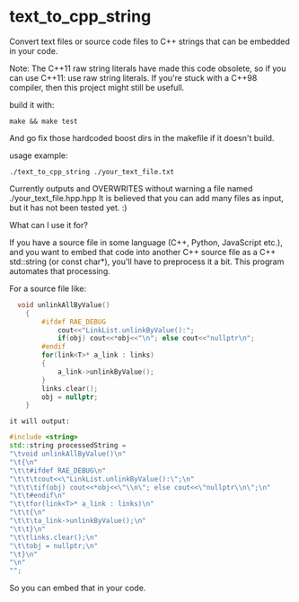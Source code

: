 text_to_cpp_string
==================

Convert text files or source code files to C++ strings that can be embedded in your code.

Note: The C++11 raw string literals have made this code obsolete, so if you can use C++11: use raw string literals. If you're stuck with a C++98 compiler, then this project might still be usefull.

build it with:
```
make && make test
```
And go fix those hardcoded boost dirs in the makefile if it doesn't build.

usage example:
```
./text_to_cpp_string ./your_text_file.txt
```

Currently outputs and OVERWRITES without warning a file named ./your_text_file.hpp.hpp
It is believed that you can add many files as input, but it has not been tested yet. :)

What can I use it for?

If you have a source file in some language (C++, Python, JavaScript etc.), and you want to embed that code into another C++ source file as a C++ std::string (or const char*), you'll have to preprocess it a bit. This program automates that processing.

For a source file like:
```cpp
  void unlinkAllByValue()
	{
		#ifdef RAE_DEBUG
			cout<<"LinkList.unlinkByValue():";
			if(obj) cout<<*obj<<"\n"; else cout<<"nullptr\n";
		#endif
		for(link<T>* a_link : links)
		{
			a_link->unlinkByValue();
		}
		links.clear();
		obj = nullptr;
	}
```	
	it will output:

```cpp
#include <string>
std::string processedString = 	
"\tvoid unlinkAllByValue()\n"
"\t{\n"
"\t\t#ifdef RAE_DEBUG\n"
"\t\t\tcout<<\"LinkList.unlinkByValue():\";\n"
"\t\t\tif(obj) cout<<*obj<<\"\\n\"; else cout<<\"nullptr\\n\";\n"
"\t\t#endif\n"
"\t\tfor(link<T>* a_link : links)\n"
"\t\t{\n"
"\t\t\ta_link->unlinkByValue();\n"
"\t\t}\n"
"\t\tlinks.clear();\n"
"\t\tobj = nullptr;\n"
"\t}\n"
"\n"
"";
```

So you can embed that in your code.
